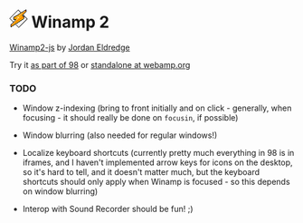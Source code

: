 
# ![](../images/icons/winamp2-32x32.png) Winamp 2

[Winamp2-js](https://github.com/captbaritone/winamp2-js) by [Jordan Eldredge](https://jordaneldredge.com/)

Try it [as part of 98](http://98.js.org/) or [standalone at webamp.org](http://webamp.org/)


### TODO

* Window z-indexing (bring to front initially and on click - generally, when focusing - it should really be done on `focusin`, if possible)

* Window blurring (also needed for regular windows!)

* Localize keyboard shortcuts (currently pretty much everything in 98 is in iframes, and I haven't implemented arrow keys for icons on the desktop, so it's hard to tell, and it doesn't matter much, but the keyboard shortcuts should only apply when Winamp is focused - so this depends on window blurring)

* Interop with Sound Recorder should be fun! ;)
